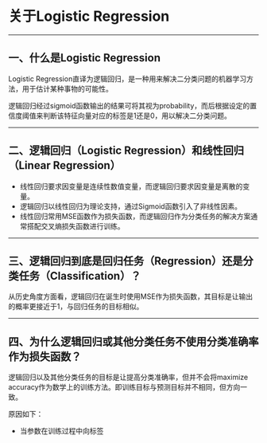# 关于Logistic Regression

---

## 一、什么是Logistic Regression

Logistic Regression直译为逻辑回归，是一种用来解决二分类问题的机器学习方法，用于估计某种事物的可能性。

逻辑回归经过sigmoid函数输出的结果可将其视为probability，而后根据设定的置信度阈值来判断该特征向量对应的标签是1还是0，用以解决二分类问题。

---

## 二、逻辑回归（Logistic Regression）和线性回归（Linear Regression）

- 线性回归要求因变量是连续性数值变量，而逻辑回归要求因变量是离散的变量。
- 逻辑回归以线性回归为理论支持，通过Sigmoid函数引入了非线性因素。
- 线性回归常用MSE函数作为损失函数，而逻辑回归作为分类任务的解决方案通常搭配交叉熵损失函数进行训练。

---

## 三、逻辑回归到底是回归任务（Regression）还是分类任务（Classification）？

从历史角度方面看，逻辑回归在诞生时使用MSE作为损失函数，其目标是让输出的概率更接近于1，与回归任务的目标相似。

---

## 四、为什么逻辑回归或其他分类任务不使用分类准确率作为损失函数？

逻辑回归以及其他分类任务的目标是让提高分类准确率，但并不会将maximize accuracy作为数学上的训练方法。即训练目标与预测目标并不相同，但方向一致。

原因如下：

- 当参数在训练过程中向标签
